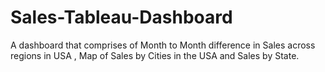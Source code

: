 # Sales-Tableau-Dashboard
A dashboard that comprises of Month to Month difference in Sales across regions in USA , Map of Sales by Cities in the USA and Sales by State.
